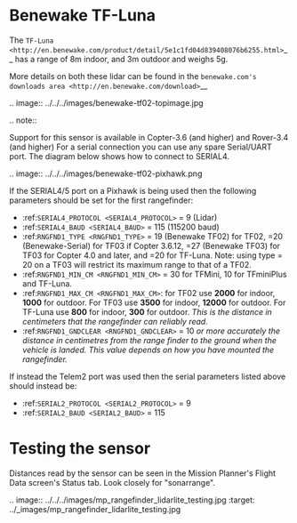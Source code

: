 Benewake TF-Luna
===================================
The `TF-Luna <http://en.benewake.com/product/detail/5e1c1fd04d839408076b6255.html>`__ has a range of 8m indoor, and 3m outdoor and weighs 5g.

More details on both these lidar can be found in the `benewake.com's downloads area <http://en.benewake.com/download>`__

.. image:: ../../../images/benewake-tf02-topimage.jpg

.. note::

   Support for this sensor is available in Copter-3.6 (and higher) and Rover-3.4 (and higher)
   For a serial connection you can use any spare Serial/UART port.  The diagram below shows how to connect to SERIAL4.

.. image:: ../../../images/benewake-tf02-pixhawk.png

If the SERIAL4/5 port on a Pixhawk is being used then the following parameters should be set for the first rangefinder:

-  :ref:`SERIAL4_PROTOCOL <SERIAL4_PROTOCOL>` = 9 (Lidar)
-  :ref:`SERIAL4_BAUD <SERIAL4_BAUD>` = 115 (115200 baud)
-  :ref:`RNGFND1_TYPE <RNGFND1_TYPE>` = 19 (Benewake TF02) for TF02, =20 (Benewake-Serial) for TF03 if Copter 3.6.12, =27 (Benewake TF03) for TF03 for Copter 4.0 and later, and =20 for TF-Luna. Note: using type = 20 on a TF03 will restrict its maximum range to that of a TF02.
-  :ref:`RNGFND1_MIN_CM <RNGFND1_MIN_CM>` = 30 for TFMini, 10 for TFminiPlus and TF-Luna.
-  :ref:`RNGFND1_MAX_CM <RNGFND1_MAX_CM>`: for TF02 use **2000** for indoor, **1000** for outdoor.  For TF03 use **3500** for indoor, **12000** for outdoor. For TF-Luna use **800** for indoor, **300** for outdoor. *This is the distance in centimeters that the rangefinder can reliably read.*
-  :ref:`RNGFND1_GNDCLEAR <RNGFND1_GNDCLEAR>` = 10 *or more accurately the distance in centimetres from the range finder to the ground when the vehicle is landed.  This value depends on how you have mounted the rangefinder.*

If instead the Telem2 port was used then the serial parameters listed above should instead be:

-  :ref:`SERIAL2_PROTOCOL <SERIAL2_PROTOCOL>` = 9
-  :ref:`SERIAL2_BAUD <SERIAL2_BAUD>` = 115

Testing the sensor
==================

Distances read by the sensor can be seen in the Mission Planner's Flight
Data screen's Status tab. Look closely for "sonarrange".

.. image:: ../../../images/mp_rangefinder_lidarlite_testing.jpg
    :target: ../_images/mp_rangefinder_lidarlite_testing.jpg
